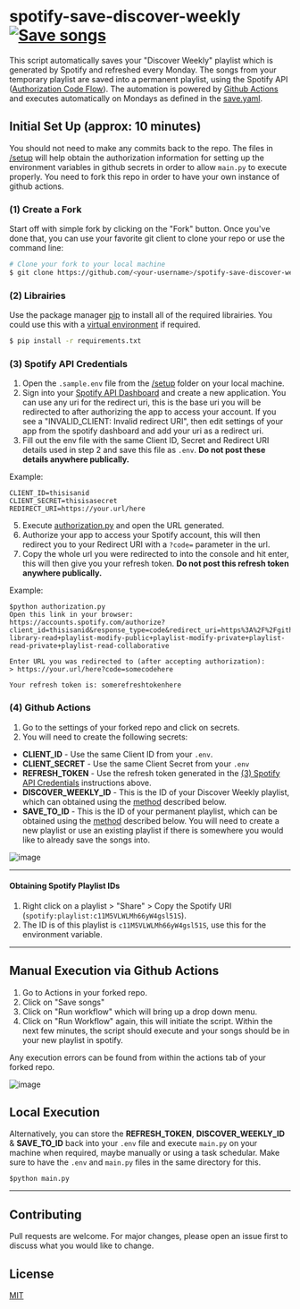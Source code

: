 # spotify-save-discover-weekly [![Save songs](https://github.com/RegsonDR/spotify-save-discover-weekly/actions/workflows/save.yaml/badge.svg)](https://github.com/RegsonDR/spotify-save-discover-weekly/actions/workflows/save.yaml)

This script automatically saves your "Discover Weekly" playlist which is generated by Spotify and refreshed every Monday. The songs from your temporary playlist are saved into a permanent playlist, using the Spotify API ([Authorization Code Flow](https://developer.spotify.com/documentation/general/guides/authorization-guide/#authorization-code-flow)). The automation is powered by [Github Actions](https://docs.github.com/en/actions) and executes automatically on Mondays as defined in the [save.yaml](/.github/workflows/save.yaml).

## Initial Set Up (approx: 10 minutes)
You should not need to make any commits back to the repo. The files in [/setup](/setup) will help obtain the authorization information for setting up the environment variables in github secrets in order to allow `main.py` to execute properly. You need to fork this repo in order to have your own instance of github actions.

### (1) Create a Fork
Start off with simple fork by clicking on the "Fork" button. Once you've done that, you can use your favorite git client to clone your repo or use the command line:
```bash
# Clone your fork to your local machine
$ git clone https://github.com/<your-username>/spotify-save-discover-weekly.git
```

### (2) Librairies
Use the package manager [pip](https://pip.pypa.io/en/stable/) to install all of the required librairies. You could use this with a [virtual environment](https://docs.python.org/3/library/venv.html) if required. 
```bash
$ pip install -r requirements.txt
```

### (3) Spotify API Credentials
1. Open the `.sample.env` file from the [/setup](/setup) folder on your local machine. 
2. Sign into your [Spotify API Dashboard](https://developer.spotify.com/dashboard/applications) and create a new application. You can use any uri for the redirect uri, this is the base uri you will be redirected to after authorizing the app to access your account. If you see a "INVALID_CLIENT: Invalid redirect URI", then edit settings of your app from the spotify dashboard and add your uri as a redirect uri.
3. Fill out the env file with the same Client ID, Secret and Redirect URI details used in step 2 and save this file as `.env`. **Do not post these details anywhere publically.**

Example:
```
CLIENT_ID=thisisanid
CLIENT_SECRET=thisisasecret
REDIRECT_URI=https://your.url/here
```
5. Execute [authorization.py](/setup/authorization.py) and open the URL generated. 
6. Authorize your app to access your Spotify account, this will then redirect you to your Redirect URI with a `?code=` parameter in the url.
7. Copy the whole url you were redirected to into the console and hit enter, this will then give you your refresh token. **Do not post this refresh token anywhere publically.**

Example:
 ```
$python authorization.py
Open this link in your browser: https://accounts.spotify.com/authorize?client_id=thisisanid&response_type=code&redirect_uri=https%3A%2F%2Fgithub.com%2FRegsonDR&scope=user-library-read+playlist-modify-public+playlist-modify-private+playlist-read-private+playlist-read-collaborative

Enter URL you was redirected to (after accepting authorization):
> https://your.url/here?code=somecodehere

Your refresh token is: somerefreshtokenhere
```

### (4) Github Actions
1. Go to the settings of your forked repo and click on secrets. 
2. You will need to create the following secrets:
  *  **CLIENT_ID** - Use the same Client ID from your `.env`.
  *  **CLIENT_SECRET** - Use the same Client Secret from your `.env`
  *  **REFRESH_TOKEN** - Use the refresh token generated in the [(3) Spotify API Credentials](#3-spotify-api-credentials) instructions above.
  *  **DISCOVER_WEEKLY_ID** - This is the ID of your Discover Weekly playlist, which can obtained using the [method](#obtaining-spotify-playlist-ids) described below.
  *  **SAVE_TO_ID** - This is the ID of your permanent playlist, which can be obtained using the [method](#obtaining-spotify-playlist-ids) described below. You will need to create a new playlist or use an existing playlist if there is somewhere you would like to already save the songs into.

![image](https://user-images.githubusercontent.com/32569720/113211160-0a7d3380-926d-11eb-97bc-0e17ef911336.png)

---

#### Obtaining Spotify Playlist IDs
1. Right click on a playlist > "Share" > Copy the Spotify URI (`spotify:playlist:c11M5VLWLMh66yW4gsl51S`). 
2. The ID is of this playlist is `c11M5VLWLMh66yW4gsl51S`, use this for the environment variable.

---

## Manual Execution via Github Actions
1. Go to Actions in your forked repo.
2. Click on "Save songs"
3. Click on "Run workflow" which will bring up a drop down menu.
4. Click on "Run Workflow" again, this will initiate the script. Within the next few minutes, the script should execute and your songs should be in your new playlist in spotify.

Any execution errors can be found from within the actions tab of your forked repo.

![image](https://user-images.githubusercontent.com/32569720/113211386-4fa16580-926d-11eb-94c9-ddb513a122a7.png)

## Local Execution 
Alternatively, you can store the **REFRESH_TOKEN**, **DISCOVER_WEEKLY_ID** & **SAVE_TO_ID** back into your `.env` file and execute `main.py` on your machine when required, maybe manually or using a task schedular. Make sure to have the `.env` and `main.py` files in the same directory for this.

 ```
$python main.py
```
---

## Contributing
Pull requests are welcome. For major changes, please open an issue first to discuss what you would like to change.

## License
[MIT](https://choosealicense.com/licenses/mit/)

